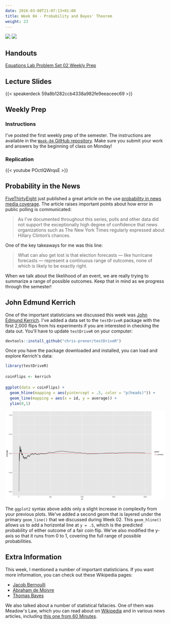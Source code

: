 ```yaml
---
date: 2016-03-08T21:07:13+01:00
title: Week 04 - Probability and Bayes' Theorem
weight: 23
---
```

![](https://img.shields.io/badge/semester-Fall%2C%202017-blue.svg) ![](https://img.shields.io/badge/release-updated-brightgreen.svg) 

## Handouts

<a class="btn btn-primary btn-outline btn-xs{{end}}" href="https://github.com/slu-soc5050/Week-04/blob/master/Equations/week-04-equations.pdf" target="_blank"> Equations </a>
<a class="btn btn-primary btn-outline btn-xs{{end}}" href="https://github.com/slu-soc5050/Week-04/blob/master/Lab/week-04-lab.pdf" target="_blank"> Lab </a>
<a class="btn btn-primary btn-outline btn-xs{{end}}" href="https://github.com/slu-soc5050/Week-04/blob/master/PS-03/ps-03.pdf" target="_blank"> Problem Set 02 </a>
<a class="btn btn-primary btn-outline btn-xs{{end}}" href="https://github.com/slu-soc5050/Week-04/blob/master/WeeklyPrep/week-04-prep.pdf" target="_blank"> Weekly Prep </a>

## Lecture Slides
{{< speakerdeck 59a8b1282ccb4338a982fe9eeaceec69 >}}

## Weekly Prep
### Instructions
I've posted the first weekly prep of the semester. The instructions are available in the [`Week-04` GitHub repository](https://github.com/slu-soc5050/Week-04/blob/master/WeeklyPrep/week-04-prep.pdf). Make sure you submit your work and answers by the beginning of class on Monday!

### Replication
{{< youtube POctIQWrqsE >}}

## Probability in the News
[FiveThirtyEight](https://fivethirtyeight.com/) just published a great article on the use [probability in news media coverage](https://fivethirtyeight.com/features/the-media-has-a-probability-problem/). The article raises important points about how error in public polling is communicated:

> As I’ve documented throughout this series, polls and other data did not support the exceptionally high degree of confidence that news organizations such as The New York Times regularly expressed about Hillary Clinton’s chances.

One of the key takeaways for me was this line:

> What can also get lost is that election forecasts — like hurricane forecasts — represent a continuous range of outcomes, none of which is likely to be exactly right.

When we talk about the likelihood of an event, we are really trying to summarize a range of possible outcomes. Keep that in mind as we progress through the semester!

## John Edmund Kerrich
One of the important statisticians we discussed this week was [John Edmund Kerrich](https://en.wikipedia.org/wiki/John_Edmund_Kerrich). I've added a data set to the `testDriveR` package with the first 2,000 flips from his experiments if you are interested in checking the data out. You'll have to update `testDriveR` on your computer:

```r
devtools::install_github("chris-prener/testDriveR")
```

Once you have the package downloaded and installed, you can load and explore Kerrich's data:

```r
library(testDriveR)

coinFlips <- kerrich

ggplot(data = coinFlips) +
  geom_hline(mapping = aes(yintercept = .5, color = "p(heads)")) +
  geom_line(mapping = aes(x = id, y = average)) +
  ylim(0,1)
```
![kerrichPlot](https://raw.githubusercontent.com/slu-soc5050/Core-Documents/sources/Week-04/kerrichPlot.png)

The `ggplot2` syntax above adds only a slight increase in complexity from your previous plots. We've added a second geom that is layered under the primary `geom_line()` that we discussed during Week 02. This `geom_hline()` allows us to add a horizontal line at `y = .5`, which is the predicted probability of either outcome of a fair coin flip. We've also modified the y-axis so that it runs from 0 to 1, covering the full range of possible probabilities.

## Extra Information
This week, I mentioned a number of important statisticians. If you want more information, you can check out these Wikipedia pages:

* [Jacob Bernoulli](https://en.wikipedia.org/wiki/Jacob_Bernoulli)
* [Abraham de Moivre](https://en.wikipedia.org/wiki/Abraham_de_Moivre)
* [Thomas Bayes](https://en.wikipedia.org/wiki/Thomas_Bayes)

We also talked about a number of statistical fallacies. One of them was Meadow's Law, which you can read about on [Wikipedia](https://en.wikipedia.org/wiki/Meadow%27s_law) and in various news articles, including [this one from 60 Minutes](https://www.cbsnews.com/news/expert-testimony-bad-evidence/).